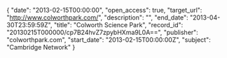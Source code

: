 {
  "date": "2013-02-15T00:00:00", 
  "open_access": true, 
  "target_url": "http://www.colworthpark.com/", 
  "description": "", 
  "end_date": "2013-04-30T23:59:59Z", 
  "title": "Colworth Science Park", 
  "record_id": "20130215T000000/cp7B24hvZ7zpybHXma9L0A==", 
  "publisher": "colworthpark.com", 
  "start_date": "2013-02-15T00:00:00Z", 
  "subject": "Cambridge Network"
}

